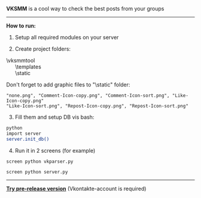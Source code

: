 <b>VKSMM</b> is a cool way to check the best posts from your groups
<hr>
<b>How to run:</b>

1) Setup all required modules on your server 

2) Create project folders:

\vksmmtool <br>
&nbsp;&nbsp;&nbsp;&nbsp;&nbsp;&nbsp;\templates <br>
&nbsp;&nbsp;&nbsp;&nbsp;&nbsp;&nbsp;\static <br>

Don't forget to add graphic files to "\static" folder:<br>
```
"none.png", "Comment-Icon-copy.png", "Comment-Icon-sort.png", "Like-Icon-copy.png"
"Like-Icon-sort.png", "Repost-Icon-copy.png", "Repost-Icon-sort.png"
```

3) Fill them and setup DB vis bash:

```bash
python
import server
server.init_db()
```

4) Run it in 2 screens (for example)

<code>screen python vkparser.py</code>

<code>screen python server.py</code>
<hr>
<a href="http://178.62.64.47:5000/" target="_blank"><b>Try pre-release version</b></a> (Vkontakte-account is required)
